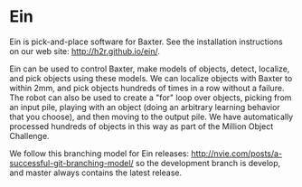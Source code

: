# Ein

Ein is pick-and-place software for Baxter.  See the installation
instructions on our web site: http://h2r.github.io/ein/.

Ein can be used to control Baxter, make models of objects, detect,
localize, and pick objects using these models.  We can localize
objects with Baxter to within 2mm, and pick objects hundreds of times
in a row without a failure.  The robot can also be used to create a
"for" loop over objects, picking from an input pile, playing with an
object (doing an arbitrary learning behavior that you choose), and
then moving to the output pile.  We have automatically processed
hundreds of objects in this way as part of the Million Object
Challenge.


We follow this branching model for Ein releases:
http://nvie.com/posts/a-successful-git-branching-model/ so the
development branch is develop, and master always contains the latest
release.